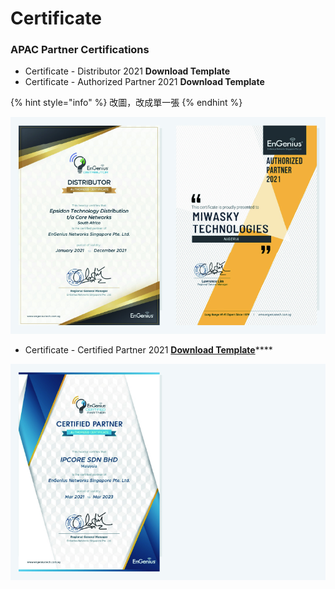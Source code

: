 # Certificate

### APAC Partner Certifications

* Certificate - Distributor 2021 **Download Template** 
* Certificate - Authorized Partner 2021 **Download Template**

{% hint style="info" %}
改圖，改成單一張
{% endhint %}

![](../../.gitbook/assets/gong-zuo-qu-yu-16-fu-ben-26100.jpg)

* Certificate - Certified Partner 2021 [**Download Template**](https://docs.google.com/presentation/d/1XBL58qH1zs4Kd2Pd4V6l6PeJhEvqtFB3/edit?usp=sharing&ouid=118055993210092366456&rtpof=true&sd=true)\*\*\*\*

![](../../.gitbook/assets/gong-zuo-qu-yu-16-fu-ben-27100.jpg)

